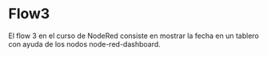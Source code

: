 # Flow3
El flow 3 en el curso de NodeRed consiste en mostrar la fecha en un tablero con ayuda de los nodos node-red-dashboard.
